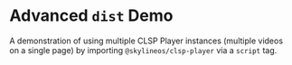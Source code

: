 # Advanced `dist` Demo

A demonstration of using multiple CLSP Player instances (multiple videos on a single page) by importing `@skylineos/clsp-player` via a `script` tag.
